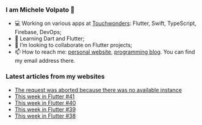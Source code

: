 ### I am Michele Volpato 👋

- 💻 Working on various apps at [Touchwonders](https://touchwonders.com): Flutter, Swift, TypeScript, Firebase, DevOps;
- 🌱 Learning Dart and Flutter;
- 📱 I’m looking to collaborate on Flutter projects;
- 📫 How to reach me: [personal website](https://volpato.nl), [programming blog](https://ishouldgotosleep.com). You can find my email address there.

### Latest articles from my websites

<!-- BLOG-POST-LIST:START -->
- [The request was aborted because there was no available instance](https://ishouldgotosleep.com/posts/the-request-was-aborted-because-there-was-no-available-instance/)
- [This week in Flutter #41](https://ishouldgotosleep.com/news/this-week-in-flutter-41/)
- [This week in Flutter #40](https://ishouldgotosleep.com/news/this-week-in-flutter-40/)
- [This week in Flutter #39](https://ishouldgotosleep.com/news/this-week-in-flutter-39/)
- [This week in Flutter #38](https://ishouldgotosleep.com/news/this-week-in-flutter-38/)
<!-- BLOG-POST-LIST:END -->
